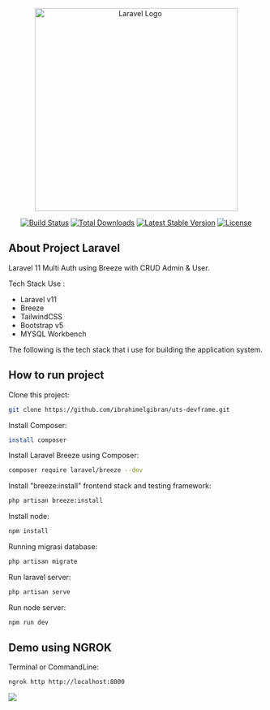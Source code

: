 <p align="center"><a href="https://laravel.com" target="_blank"><img src="https://raw.githubusercontent.com/laravel/art/master/logo-lockup/5%20SVG/2%20CMYK/1%20Full%20Color/laravel-logolockup-cmyk-red.svg" width="400" alt="Laravel Logo"></a></p>

<p align="center">
<a href="https://github.com/laravel/framework/actions"><img src="https://github.com/laravel/framework/workflows/tests/badge.svg" alt="Build Status"></a>
<a href="https://packagist.org/packages/laravel/framework"><img src="https://img.shields.io/packagist/dt/laravel/framework" alt="Total Downloads"></a>
<a href="https://packagist.org/packages/laravel/framework"><img src="https://img.shields.io/packagist/v/laravel/framework" alt="Latest Stable Version"></a>
<a href="https://packagist.org/packages/laravel/framework"><img src="https://img.shields.io/packagist/l/laravel/framework" alt="License"></a>
</p>

## About Project Laravel

Laravel 11 Multi Auth using Breeze with CRUD Admin & User.

Tech Stack Use :

-   Laravel v11
-   Breeze
-   TailwindCSS
-   Bootstrap v5
-   MYSQL Workbench

The following is the tech stack that i use for building the application system.

## How to run project

Clone this project:

```bash
git clone https://github.com/ibrahimelgibran/uts-devframe.git
```

Install Composer:

```bash
install composer
```

Install Laravel Breeze using Composer:

```bash
composer require laravel/breeze --dev
```

Install "breeze:install" frontend stack and testing framework:

```bash
php artisan breeze:install
```

Install node:

```bash
npm install
```

Running migrasi database:

```bash
php artisan migrate
```

Run laravel server:

```bash
php artisan serve
```

Run node server:

```bash
npm run dev
```

## Demo using NGROK

Terminal or CommandLine:

```bash
ngrok http http://localhost:8000
```

<img src="team/ngrok.png">
